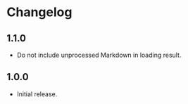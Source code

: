 # Changelog

## 1.1.0
 - Do not include unprocessed Markdown in loading result.

## 1.0.0
 - Initial release.
